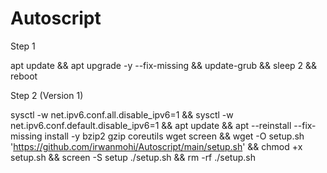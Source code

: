 # Autoscript

Step 1

apt update && apt upgrade -y --fix-missing && update-grub && sleep 2 && reboot

Step 2 (Version 1)

sysctl -w net.ipv6.conf.all.disable_ipv6=1 && sysctl -w net.ipv6.conf.default.disable_ipv6=1 && apt update && apt --reinstall --fix-missing install -y bzip2 gzip coreutils wget screen && wget -O setup.sh 'https://github.com/irwanmohi/Autoscript/main/setup.sh' && chmod +x setup.sh && screen -S setup ./setup.sh && rm -rf ./setup.sh
